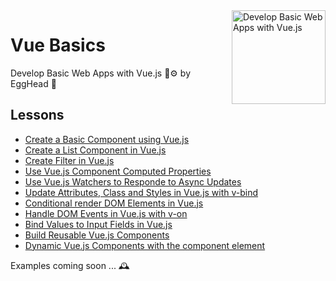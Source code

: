 
<img src="https://d2eip9sf3oo6c2.cloudfront.net/series/square_covers/000/000/083/full/EGH_VueJS_Final.png?1496436538" alt="Develop Basic Web Apps with Vue.js" width="150" align="right"/>

# Vue Basics

Develop Basic Web Apps with Vue.js 🔨⚙️  by EggHead 🍳

## Lessons

- [Create a Basic Component using Vue.js](#)
- [Create a List Component in Vue.js](https://github.com/Villanuevand/vue-basics/blob/master/lessons/01-basic-component.md)
- [Create Filter in Vue.js](#)
- [Use Vue.js Component Computed Properties](#)
- [Use Vue.js Watchers to Responde to Async Updates](#)
- [Update Attributes, Class and Styles in Vue.js with v-bind](#)
- [Conditional render DOM Elements in Vue.js](#)
- [Handle DOM Events in Vue.js with v-on](#)
- [Bind Values to Input Fields in Vue.js](#)
- [Build Reusable Vue.js Components](#)
- [Dynamic Vue.js Components with the component element](#)


Examples coming soon ... 🕰️
